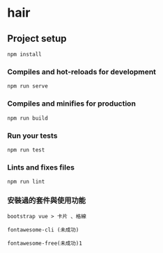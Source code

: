 # hair

## Project setup
```
npm install
```

### Compiles and hot-reloads for development
```
npm run serve
```

### Compiles and minifies for production
```
npm run build
```

### Run your tests
```
npm run test
```

### Lints and fixes files
```
npm run lint
```


### 安裝過的套件與使用功能 
```
bootstrap vue > 卡片 、格線

fontawesome-cli (未成功)

fontawesome-free(未成功)1

```